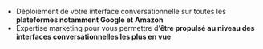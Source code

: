  - Déploiement de votre interface conversationnelle sur toutes les **plateformes notamment Google et Amazon**
 - Expertise marketing pour vous permettre d’**être propulsé au niveau des interfaces conversationnelles les plus en vue**